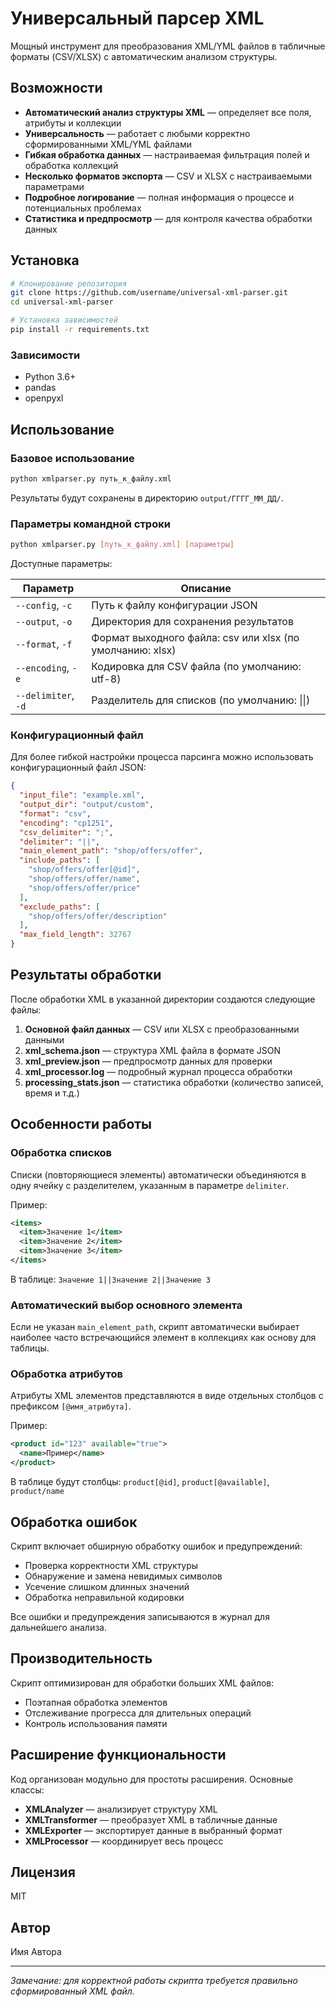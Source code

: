 # Универсальный парсер XML

Мощный инструмент для преобразования XML/YML файлов в табличные форматы (CSV/XLSX) с автоматическим анализом структуры.

## Возможности

- **Автоматический анализ структуры XML** — определяет все поля, атрибуты и коллекции
- **Универсальность** — работает с любыми корректно сформированными XML/YML файлами
- **Гибкая обработка данных** — настраиваемая фильтрация полей и обработка коллекций
- **Несколько форматов экспорта** — CSV и XLSX с настраиваемыми параметрами
- **Подробное логирование** — полная информация о процессе и потенциальных проблемах
- **Статистика и предпросмотр** — для контроля качества обработки данных

## Установка

```bash
# Клонирование репозитория
git clone https://github.com/username/universal-xml-parser.git
cd universal-xml-parser

# Установка зависимостей
pip install -r requirements.txt
```

### Зависимости

- Python 3.6+
- pandas
- openpyxl

## Использование

### Базовое использование

```bash
python xmlparser.py путь_к_файлу.xml
```

Результаты будут сохранены в директорию `output/ГГГГ_ММ_ДД/`.

### Параметры командной строки

```bash
python xmlparser.py [путь_к_файлу.xml] [параметры]
```

Доступные параметры:

| Параметр | Описание |
|----------|----------|
| `--config`, `-c` | Путь к файлу конфигурации JSON |
| `--output`, `-o` | Директория для сохранения результатов |
| `--format`, `-f` | Формат выходного файла: csv или xlsx (по умолчанию: xlsx) |
| `--encoding`, `-e` | Кодировка для CSV файла (по умолчанию: utf-8) |
| `--delimiter`, `-d` | Разделитель для списков (по умолчанию: \|\|) |

### Конфигурационный файл

Для более гибкой настройки процесса парсинга можно использовать конфигурационный файл JSON:

```json
{
  "input_file": "example.xml",
  "output_dir": "output/custom",
  "format": "csv",
  "encoding": "cp1251",
  "csv_delimiter": ";",
  "delimiter": "||",
  "main_element_path": "shop/offers/offer",
  "include_paths": [
    "shop/offers/offer[@id]",
    "shop/offers/offer/name",
    "shop/offers/offer/price"
  ],
  "exclude_paths": [
    "shop/offers/offer/description"
  ],
  "max_field_length": 32767
}
```

## Результаты обработки

После обработки XML в указанной директории создаются следующие файлы:

1. **Основной файл данных** — CSV или XLSX с преобразованными данными
2. **xml_schema.json** — структура XML файла в формате JSON
3. **xml_preview.json** — предпросмотр данных для проверки
4. **xml_processor.log** — подробный журнал процесса обработки
5. **processing_stats.json** — статистика обработки (количество записей, время и т.д.)

## Особенности работы

### Обработка списков

Списки (повторяющиеся элементы) автоматически объединяются в одну ячейку с разделителем, указанным в параметре `delimiter`.

Пример:
```xml
<items>
  <item>Значение 1</item>
  <item>Значение 2</item>
  <item>Значение 3</item>
</items>
```

В таблице: `Значение 1||Значение 2||Значение 3`

### Автоматический выбор основного элемента

Если не указан `main_element_path`, скрипт автоматически выбирает наиболее часто встречающийся элемент в коллекциях как основу для таблицы.

### Обработка атрибутов

Атрибуты XML элементов представляются в виде отдельных столбцов с префиксом `[@имя_атрибута]`.

Пример:
```xml
<product id="123" available="true">
  <name>Пример</name>
</product>
```

В таблице будут столбцы: `product[@id]`, `product[@available]`, `product/name`

## Обработка ошибок

Скрипт включает обширную обработку ошибок и предупреждений:

- Проверка корректности XML структуры
- Обнаружение и замена невидимых символов
- Усечение слишком длинных значений
- Обработка неправильной кодировки

Все ошибки и предупреждения записываются в журнал для дальнейшего анализа.

## Производительность

Скрипт оптимизирован для обработки больших XML файлов:

- Поэтапная обработка элементов
- Отслеживание прогресса для длительных операций
- Контроль использования памяти

## Расширение функциональности

Код организован модульно для простоты расширения. Основные классы:

- **XMLAnalyzer** — анализирует структуру XML
- **XMLTransformer** — преобразует XML в табличные данные
- **XMLExporter** — экспортирует данные в выбранный формат
- **XMLProcessor** — координирует весь процесс

## Лицензия

MIT

## Автор

Имя Автора

---

*Замечание: для корректной работы скрипта требуется правильно сформированный XML файл.*